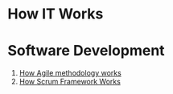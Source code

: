 # How IT Works

# Software Development 
1. [How Agile methodology works](https://github.com/HackerNewsIndia/How/blob/main/How_Agile_methodology_works.jpeg)
2. [How Scrum Framework Works](https://github.com/HackerNewsIndia/How/blob/main/How_Scrum_framework_works.jpeg)

